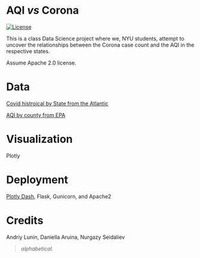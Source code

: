 # AQI _vs_ Corona


[![License](https://img.shields.io/badge/License-Apache%202.0-blue.svg)](https://github.com/moon1ock/AQI_vs_Corona/blob/main/LICENSE)


This is a class Data Science project where we, NYU students, attempt to uncover the relationships between the Corona case count and the AQI in the respective states.

Assume Apache 2.0 license.

# Data

[Covid histroical by State from the Atlantic](https://covidtracking.com/data/download/all-states-history.csv)

[AQI by county from EPA](https://www.epa.gov/outdoor-air-quality-data)


# Visualization

Plotly


# Deployment

[Plotly Dash](https://dash.plotly.com/layout), Flask, Gunicorn, and Apache2



# Credits

Andriy Lunin, Daniella Aruina, Nurgazy Seidaliev
> _alphabetical._ 
